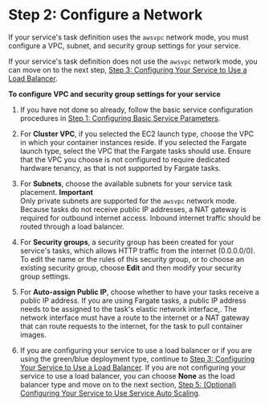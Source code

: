 # Step 2: Configure a Network<a name="service-configure-network"></a>

If your service's task definition uses the `awsvpc` network mode, you must configure a VPC, subnet, and security group settings for your service\.

If your service's task definition does not use the `awsvpc` network mode, you can move on to the next step, [Step 3: Configuring Your Service to Use a Load Balancer](service-create-loadbalancer.md)\.

**To configure VPC and security group settings for your service**

1. If you have not done so already, follow the basic service configuration procedures in [Step 1: Configuring Basic Service Parameters](basic-service-params.md)\.

1. For **Cluster VPC**, if you selected the EC2 launch type, choose the VPC in which your container instances reside\. If you selected the Fargate launch type, select the VPC that the Fargate tasks should use\. Ensure that the VPC you choose is not configured to require dedicated hardware tenancy, as that is not supported by Fargate tasks\.

1. For **Subnets**, choose the available subnets for your service task placement\.
**Important**  
Only private subnets are supported for the `awsvpc` network mode\. Because tasks do not receive public IP addresses, a NAT gateway is required for outbound internet access\. Inbound internet traffic should be routed through a load balancer\.

1. For **Security groups**, a security group has been created for your service's tasks, which allows HTTP traffic from the internet \(0\.0\.0\.0/0\)\. To edit the name or the rules of this security group, or to choose an existing security group, choose **Edit** and then modify your security group settings\.

1. For **Auto\-assign Public IP**, choose whether to have your tasks receive a public IP address\. If you are using Fargate tasks, a public IP address needs to be assigned to the task's elastic network interface,\. The network interface must have a route to the internet or a NAT gateway that can route requests to the internet, for the task to pull container images\.

1. If you are configuring your service to use a load balancer or if you are using the green/blue deployment type, continue to [Step 3: Configuring Your Service to Use a Load Balancer](service-create-loadbalancer.md)\. If you are not configuring your service to use a load balancer, you can choose **None** as the load balancer type and move on to the next section, [Step 5: \(Optional\) Configuring Your Service to Use Service Auto Scaling](service-configure-auto-scaling.md)\.